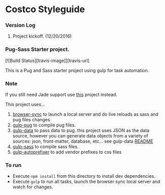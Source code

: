 # Costco Styleguide

### Version Log
1. Project kickoff. (12/20/2016)

### Pug-Sass Starter project.

[![Build Status][travis-image]][travis-url]

This is a Pug and Sass starter project using gulp for task automation.

### Note
If you still need Jade support use [this](https://github.com/azemoh/gulp-jade-sass-starter) project instead.

This project uses...

1. [browser-sync](https://github.com/browsersync/browser-sync) to launch a local server and do live reloads as sass and pug files changes
2. [gulp-pug](https://github.com/jamen/gulp-pug) to compile pug files.
3. [gulp-data](https://github.com/colynb/gulp-data) to pass data to pug. this project uses JSON as the data source, however you can generate data objects from a variety of sources: json, front-matter, database, etc... see gulp-data [README](https://github.com/colynb/gulp-data)
4. [gulp-sass](https://github.com/dlmanning/gulp-sass) to compile sass files.
5. [gulp-autoprefixer](https://github.com/sindresorhus/gulp-autoprefixer) to add vendor prefixes to css files

### To run
- Execute `npm install` from this directory to install dev dependencies.
- Execute `gulp` to run all tasks, launch the browser sync local server and watch for changes.
